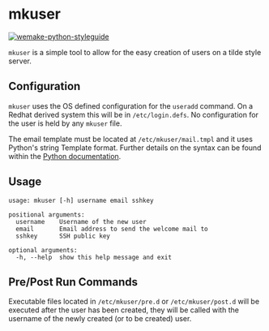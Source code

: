 # mkuser

[![wemake-python-styleguide](https://img.shields.io/badge/style-wemake-000000.svg)](https://github.com/wemake-services/wemake-python-styleguide)

`mkuser` is a simple tool to allow for the easy creation of users on a tilde style server.

## Configuration

`mkuser` uses the OS defined configuration for the `useradd` command. On a Redhat derived system this will be in `/etc/login.defs`. No configuration for the user is held by any `mkuser` file.

The email template must be located at `/etc/mkuser/mail.tmpl` and it uses Python's string Template format. Further details on the syntax can be found within the [Python documentation](https://docs.python.org/3/library/string.html#template-strings).

## Usage

```
usage: mkuser [-h] username email sshkey

positional arguments:
  username    Username of the new user
  email       Email address to send the welcome mail to
  sshkey      SSH public key

optional arguments:
  -h, --help  show this help message and exit
  ```

## Pre/Post Run Commands

Executable files located in `/etc/mkuser/pre.d` or `/etc/mkuser/post.d` will be executed after the user has been created, they will be called with the username of the newly created (or to be created) user.